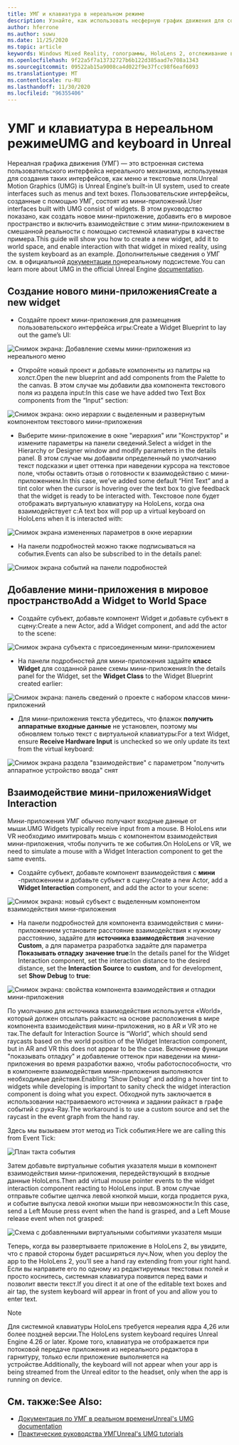```yaml
---
title: УМГ и клавиатура в нереальном режиме
description: Узнайте, как использовать несферную график движения для создания системы пользовательского интерфейса из мини-приложений.
author: hferrone
ms.author: suwu
ms.date: 11/25/2020
ms.topic: article
keywords: Windows Mixed Reality, голограммы, HoloLens 2, отслеживание взгляда, ввод с экрана, головной дисплей, нереалный механизм, гарнитура смешанной реальности, гарнитура Windows Mixed Reality, гарнитура виртуальной реальности, мини-приложения, Пользовательский интерфейс, УМГ, нереалная графика, нереалная подсистема, UE, UE4
ms.openlocfilehash: 9f22a5f7a13732727b6b122d385aad7e708a1343
ms.sourcegitcommit: 09522ab15a9008ca4d022f9e37fcc98f6eaf6093
ms.translationtype: MT
ms.contentlocale: ru-RU
ms.lasthandoff: 11/30/2020
ms.locfileid: "96355406"
---
```

# <a name="umg-and-keyboard-in-unreal"></a><span data-ttu-id="6eabd-104">УМГ и клавиатура в нереальном режиме</span><span class="sxs-lookup"><span data-stu-id="6eabd-104">UMG and keyboard in Unreal</span></span>

<span data-ttu-id="6eabd-105">Нереалная графика движения (УМГ) — это встроенная система пользовательского интерфейса нереального механизма, используемая для создания таких интерфейсов, как меню и текстовые поля.</span><span class="sxs-lookup"><span data-stu-id="6eabd-105">Unreal Motion Graphics (UMG) is Unreal Engine’s built-in UI system, used to create interfaces such as menus and text boxes.</span></span> <span data-ttu-id="6eabd-106">Пользовательские интерфейсы, созданные с помощью УМГ, состоят из мини-приложений.</span><span class="sxs-lookup"><span data-stu-id="6eabd-106">User interfaces built with UMG consist of widgets.</span></span> <span data-ttu-id="6eabd-107">В этом руководство показано, как создать новое мини-приложение, добавить его в мировое пространство и включить взаимодействие с этим мини-приложением в смешанной реальности с помощью системной клавиатуры в качестве примера.</span><span class="sxs-lookup"><span data-stu-id="6eabd-107">This guide will show you how to create a new widget, add it to world space, and enable interaction with that widget in mixed reality, using the system keyboard as an example.</span></span> <span data-ttu-id="6eabd-108">Дополнительные сведения о УМГ см. в официальной [документации по](https://docs.unrealengine.com/en-US/Engine/UMG/index.html)нереальному подсистеме.</span><span class="sxs-lookup"><span data-stu-id="6eabd-108">You can learn more about UMG in the official Unreal Engine [documentation](https://docs.unrealengine.com/en-US/Engine/UMG/index.html).</span></span> 

## <a name="create-a-new-widget"></a><span data-ttu-id="6eabd-109">Создание нового мини-приложения</span><span class="sxs-lookup"><span data-stu-id="6eabd-109">Create a new widget</span></span>

- <span data-ttu-id="6eabd-110">Создайте проект мини-приложения для размещения пользовательского интерфейса игры:</span><span class="sxs-lookup"><span data-stu-id="6eabd-110">Create a Widget Blueprint to lay out the game’s UI:</span></span>

![Снимок экрана: Добавление схемы мини-приложения из нереального меню](images/unreal-umg-img-01.png)

- <span data-ttu-id="6eabd-112">Откройте новый проект и добавьте компоненты из палитры на холст.</span><span class="sxs-lookup"><span data-stu-id="6eabd-112">Open the new blueprint and add components from the Palette to the canvas.</span></span>  <span data-ttu-id="6eabd-113">В этом случае мы добавили два компонента текстового поля из раздела input:</span><span class="sxs-lookup"><span data-stu-id="6eabd-113">In this case we have added two Text Box components from the “Input” section:</span></span>

![Снимок экрана: окно иерархии с выделенным и развернутым компонентом текстового мини-приложения](images/unreal-umg-img-02.png)

- <span data-ttu-id="6eabd-115">Выберите мини-приложение в окне "иерархия" или "Конструктор" и измените параметры на панели сведений.</span><span class="sxs-lookup"><span data-stu-id="6eabd-115">Select a widget in the Hierarchy or Designer window and modify parameters in the details panel.</span></span>  <span data-ttu-id="6eabd-116">В этом случае мы добавили определенный по умолчанию текст подсказки и цвет оттенка при наведении курсора на текстовое поле, чтобы оставить отзыв о готовности к взаимодействию с мини-приложением.</span><span class="sxs-lookup"><span data-stu-id="6eabd-116">In this case, we’ve added some default “Hint Text” and a tint color when the cursor is hovering over the text box to give feedback that the widget is ready to be interacted with.</span></span>  <span data-ttu-id="6eabd-117">Текстовое поле будет отображать виртуальную клавиатуру на HoloLens, когда она взаимодействует с:</span><span class="sxs-lookup"><span data-stu-id="6eabd-117">A text box will pop up a virtual keyboard on HoloLens when it is interacted with:</span></span>

![Снимок экрана измененных параметров в окне иерархии](images/unreal-umg-img-03.png)

- <span data-ttu-id="6eabd-119">На панели подробностей можно также подписываться на события.</span><span class="sxs-lookup"><span data-stu-id="6eabd-119">Events can also be subscribed to in the details panel:</span></span>

![Снимок экрана событий на панели подробностей](images/unreal-umg-img-04.png)

## <a name="add-a-widget-to-world-space"></a><span data-ttu-id="6eabd-121">Добавление мини-приложения в мировое пространство</span><span class="sxs-lookup"><span data-stu-id="6eabd-121">Add a Widget to World Space</span></span>

- <span data-ttu-id="6eabd-122">Создайте субъект, добавьте компонент Widget и добавьте субъект в сцену:</span><span class="sxs-lookup"><span data-stu-id="6eabd-122">Create a new Actor, add a Widget component, and add the actor to the scene:</span></span>

![Снимок экрана субъекта с присоединенным мини-приложением](images/unreal-umg-img-05.png)

- <span data-ttu-id="6eabd-124">На панели подробностей для мини-приложения задайте **класс Widget** для созданной ранее схемы мини-приложения:</span><span class="sxs-lookup"><span data-stu-id="6eabd-124">In the details panel for the Widget, set the **Widget Class** to the Widget Blueprint created earlier:</span></span>

![Снимок экрана: панель сведений о проекте с набором классов мини-приложений](images/unreal-umg-img-06.png)

- <span data-ttu-id="6eabd-126">Для мини-приложения текста убедитесь, что флажок **получить аппаратные входные данные** не установлен, поэтому мы обновляем только текст с виртуальной клавиатуры:</span><span class="sxs-lookup"><span data-stu-id="6eabd-126">For a text Widget, ensure **Receive Hardware Input** is unchecked so we only update its text from the virtual keyboard:</span></span>

![Снимок экрана раздела "взаимодействие" с параметром "получить аппаратное устройство ввода" снят](images/unreal-umg-img-07.png)

## <a name="widget-interaction"></a><span data-ttu-id="6eabd-128">Взаимодействие мини-приложения</span><span class="sxs-lookup"><span data-stu-id="6eabd-128">Widget Interaction</span></span>

<span data-ttu-id="6eabd-129">Мини-приложения УМГ обычно получают входные данные от мыши.</span><span class="sxs-lookup"><span data-stu-id="6eabd-129">UMG Widgets typically receive input from a mouse.</span></span>  <span data-ttu-id="6eabd-130">В HoloLens или VR необходимо имитировать мышь с компонентом взаимодействия мини-приложения, чтобы получить те же события.</span><span class="sxs-lookup"><span data-stu-id="6eabd-130">On HoloLens or VR, we need to simulate a mouse with a Widget Interaction component to get the same events.</span></span>

- <span data-ttu-id="6eabd-131">Создайте субъект, добавьте компонент взаимодействия с **мини** -приложением и добавьте субъект в сцену:</span><span class="sxs-lookup"><span data-stu-id="6eabd-131">Create a new Actor, add a **Widget Interaction** component, and add the actor to your scene:</span></span>

![Снимок экрана: новый субъект с выделенным компонентом взаимодействия мини-приложения](images/unreal-umg-img-08.png)

- <span data-ttu-id="6eabd-133">На панели подробностей для компонента взаимодействия с мини-приложением установите расстояние взаимодействия к нужному расстоянию, задайте для **источника взаимодействия** значение **Custom**, а для параметра разработка задайте для параметра **Показывать отладку** **значение true**:</span><span class="sxs-lookup"><span data-stu-id="6eabd-133">In the details panel for the Widget Interaction component, set the interaction distance to the desired distance, set the **Interaction Source** to **custom**, and for development, set **Show Debug** to **true**:</span></span>

![Снимок экрана: свойства компонента взаимодействия и отладки мини-приложения](images/unreal-umg-img-09.png)

<span data-ttu-id="6eabd-135">По умолчанию для источника взаимодействия используется «World», который должен отсылать райкастс на основе расположения в мире компонента взаимодействия мини-приложения, но в AR и VR это не так.</span><span class="sxs-lookup"><span data-stu-id="6eabd-135">The default for Interaction Source is “World”, which should send raycasts based on the world position of the Widget Interaction component, but in AR and VR this does not appear to be the case.</span></span>  <span data-ttu-id="6eabd-136">Включение функции "показывать отладку" и добавление оттенок при наведении на мини-приложения во время разработки важно, чтобы работоспособности, что в компоненте взаимодействия мини-приложения выполняются необходимые действия.</span><span class="sxs-lookup"><span data-stu-id="6eabd-136">Enabling “Show Debug” and adding a hover tint to widgets while developing is important to sanity check the widget interaction component is doing what you expect.</span></span>  <span data-ttu-id="6eabd-137">Обходной путь заключается в использовании настраиваемого источника и задании райкаст в графе событий с рука-Ray.</span><span class="sxs-lookup"><span data-stu-id="6eabd-137">The workaround is to use a custom source and set the raycast in the event graph from the hand ray.</span></span>  

<span data-ttu-id="6eabd-138">Здесь мы вызываем этот метод из Tick события:</span><span class="sxs-lookup"><span data-stu-id="6eabd-138">Here we are calling this from Event Tick:</span></span>

![План такта события](images/unreal-umg-img-10.png)

<span data-ttu-id="6eabd-140">Затем добавьте виртуальные события указателя мыши в компонент взаимодействия мини-приложения, передействующий в входные данные HoloLens.</span><span class="sxs-lookup"><span data-stu-id="6eabd-140">Then add virtual mouse pointer events to the widget interaction component reacting to HoloLens input.</span></span>  <span data-ttu-id="6eabd-141">В этом случае отправьте событие щелчка левой кнопкой мыши, когда продается рука, и событие выпуска левой кнопки мыши при невозможности:</span><span class="sxs-lookup"><span data-stu-id="6eabd-141">In this case, send a Left Mouse press event when the hand is grasped, and a Left Mouse release event when not grasped:</span></span>

![Схема с добавленными виртуальными событиями указателя мыши](images/unreal-umg-img-13.png)

<span data-ttu-id="6eabd-143">Теперь, когда вы развертываете приложение в HoloLens 2, вы увидите, что с правой стороны будет расширяться луч.</span><span class="sxs-lookup"><span data-stu-id="6eabd-143">Now, when you deploy the app to the HoloLens 2, you’ll see a hand ray extending from your right hand.</span></span> <span data-ttu-id="6eabd-144">Если вы направите его по одному из редактируемых текстовых полей и просто коснитесь, системная клавиатура появится перед вами и позволит ввести текст.</span><span class="sxs-lookup"><span data-stu-id="6eabd-144">If you direct it at one of the editable text boxes and air tap, the system keyboard will appear in front of you and allow you to enter text.</span></span> 
 
> [!NOTE]
> <span data-ttu-id="6eabd-145">Для системной клавиатуры HoloLens требуется нереалия ядра 4,26 или более поздней версии.</span><span class="sxs-lookup"><span data-stu-id="6eabd-145">The HoloLens system keyboard requires Unreal Engine 4.26 or later.</span></span> <span data-ttu-id="6eabd-146">Кроме того, клавиатура не отображается при потоковой передаче приложения из нереального редактора в гарнитуру, только если приложение выполняется на устройстве.</span><span class="sxs-lookup"><span data-stu-id="6eabd-146">Additionally, the keyboard will not appear when your app is being streamed from the Unreal editor to the headset, only when the app is running on device.</span></span>

## <a name="see-also"></a><span data-ttu-id="6eabd-147">См. также:</span><span class="sxs-lookup"><span data-stu-id="6eabd-147">See Also:</span></span>
* [<span data-ttu-id="6eabd-148">Документация по УМГ в реальном времени</span><span class="sxs-lookup"><span data-stu-id="6eabd-148">Unreal's UMG documentation</span></span>](https://docs.unrealengine.com/Engine/UMG/index.html)
* [<span data-ttu-id="6eabd-149">Практические руководства УМГ</span><span class="sxs-lookup"><span data-stu-id="6eabd-149">Unreal's UMG tutorials</span></span>](https://docs.unrealengine.com/Programming/Tutorials/UMG/index.html)
